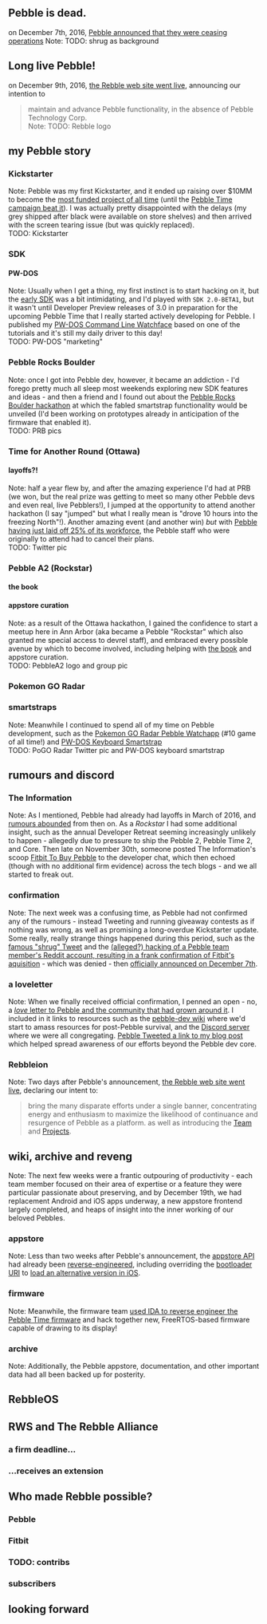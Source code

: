 ## Pebble is dead.

on December 7th, 2016, [Pebble announced that they were ceasing operations](https://web.archive.org/web/20180705003113/https://blog.getpebble.com/2016/12/07/fitbit/)
Note:
TODO: shrug as background  


## Long live Pebble!

on December 9th, 2016, [the Rebble web site went live](https://rebble.io/2016/12/09/rebble-pebble-reborn.html), announcing our intention to
> maintain and advance Pebble functionality, in the absence of Pebble Technology Corp.  
Note:
TODO: Rebble logo  



## my Pebble story

### Kickstarter
Note:
Pebble was my first Kickstarter, and it ended up raising over $10MM to become the [most funded project of all time](https://www.kickstarter.com/projects/getpebble/pebble-e-paper-watch-for-iphone-and-android/posts/209297) (until the [Pebble Time campaign beat it](https://www.kickstarter.com/discover/most-funded!)).  I was actually pretty disappointed with the delays (my grey shipped after black were available on store shelves) and then arrived with the screen tearing issue (but was quickly replaced).  
TODO: Kickstarter  

### SDK
#### PW-DOS
Note:
Usually when I get a thing, my first instinct is to start hacking on it, but the [early SDK](https://web.archive.org/web/20120523103349/https://pebblewatch.heroku.com/blog/2012/04/10/pebble-sdk/) was a bit intimidating, and I'd played with `SDK 2.0-BETA1`, but it wasn't until Developer Preview releases of 3.0 in preparation for the upcoming Pebble Time that I really started actively developing for Pebble.  I published my [PW-DOS Command Line Watchface](https://apps.rebble.io/en_US/application/550f2f3a46cb79c9bc000044?native=false&query=pw-dos&section=watchfaces) based on one of the tutorials and it's still my daily driver to this day!  
TODO: PW-DOS "marketing"  

### Pebble Rocks Boulder
Note:
once I got into Pebble dev, however, it became an addiction - I'd forego pretty much all sleep most weekends exploring new SDK features and ideas - and then a friend and I found out about the [Pebble Rocks Boulder hackathon](https://www.hackster.io/hackathons/pebble-rocks-boulder/a-pebble-hackathon) at which the fabled smartstrap functionality would be unveiled (I'd been working on prototypes already in anticipation of the firmware that enabled it).  
TODO: PRB pics  

### Time for Another Round (Ottawa)
#### layoffs?!
Note:
half a year flew by, and after the amazing experience I'd had at PRB (we won, but the real prize was getting to meet so many other Pebble devs and even real, live Pebblers!), I jumped at the opportunity to attend another hackathon (I say "jumped" but what I really mean is "drove 10 hours into the freezing North"!).  Another amazing event (and another win) *but* with [Pebble having just laid off 25% of its workforce](https://www.theverge.com/2016/3/23/11292742/pebble-laying-off-25-percent-of-staff), the Pebble staff who were originally to attend had to cancel their plans.  
TODO: Twitter pic  

### Pebble A2 (Rockstar)
#### the book
#### appstore curation
Note:
as a result of the Ottawa hackathon, I gained the confidence to start a meetup here in Ann Arbor (aka became a Pebble "Rockstar" which also granted me special access to devrel staff), and embraced every possible avenue by which to become involved, including helping with [the book](https://pebble.gitbooks.io/learning-c-with-pebble/content/) and appstore curation.  
TODO: PebbleA2 logo and group pic  

### Pokemon GO Radar
### smartstraps
Note:
Meanwhile I continued to spend all of my time on Pebble development, such as the [Pokemon GO Radar Pebble Watchapp](http://ishotjr.com/pokemon-go-radar-pebble-watchapp-poc/) (#10 game of all time!) and [PW-DOS Keyboard Smartstrap](http://ishotjr.github.io/2015/11/29/pw-dos-touchscreen-keyboard-pebble-smartstrap.html)  
TODO: PoGO Radar Twitter pic and PW-DOS keyboard smartstrap  



## rumours and discord
### The Information
Note:
As I mentioned, Pebble had already had layoffs in March of 2016, and [rumours abounded](https://techcrunch.com/2015/05/20/even-with-18-million-in-the-bank-rumor-has-it-that-pebble-is-on-the-rocks/) from then on.  As a *Rockstar* I had some additional insight, such as the annual Developer Retreat seeming increasingly unlikely to happen - allegedly due to pressure to ship the Pebble 2, Pebble Time 2, and Core.  Then late on November 30th, someone posted The Information's scoop [Fitbit To Buy Pebble](https://www.theinformation.com/articles/fitbit-to-buy-pebble) to the developer chat, which then echoed (though with no additional firm evidence) across the tech blogs - and we all started to freak out.  

### confirmation
Note:
The next week was a confusing time, as Pebble had not confirmed any of the rumours - instead Tweeting and running giveaway contests as if nothing was wrong, as well as promising a long-overdue Kickstarter update.  Some really, really strange things happened during this period, such as the [famous "shrug" Tweet](https://www.reddit.com/r/pebble/comments/5fumcz/whatwhat_does_this_mean/dan83rh/) and the [(alleged?) hacking of a Pebble team member's Reddit account, resulting in a frank confirmation of Fitbit's aquisition](https://www.reddit.com/r/pebble/comments/5gbpsx/official_pebble_short_update_post_is_not_official/) - which was denied - then [officially announced on December 7th](https://web.archive.org/web/20180705003113/https://blog.getpebble.com/2016/12/07/fitbit/).

### a loveletter
Note:
When we finally received official confirmation, I penned an open - no, a [*love* letter to Pebble and the community that had grown around it](http://ishotjr.com/a-love-letter-to-pebble-and-the-pebble-community/).  I included in it links to resources such as the [pebble-dev wiki](https://github.com/pebble-dev/wiki/wiki) where we'd start to amass resources for post-Pebble survival, and the [Discord server](https://discordapp.com/invite/aRUAYFN) where we were all congregating.  [Pebble Tweeted a link to my blog post](https://twitter.com/Pebble/status/806733571041861632) which helped spread awareness of our efforts beyond the Pebble dev core.  

### Rebbleion
Note:
Two days after Pebble's announcement, [the Rebble web site went live](
https://rebble.io/2016/12/09/rebble-pebble-reborn.html), declaring our intent to:
> bring the many disparate efforts under a single banner, concentrating energy and enthusiasm to maximize the likelihood of continuance and resurgence of Pebble as a platform.
as well as introducing the [Team](http://rebble.io/team/) and [Projects](http://rebble.io/projects/).  



## wiki, archive and reveng
Note:
The next few weeks were a frantic outpouring of productivity - each team member focused on their area of expertise or a feature they were particular passionate about preserving, and by December 19th, we had replacement Android and iOS apps underway, a new appstore frontend largely completed, and heaps of insight into the inner working of our beloved Pebbles.  

### appstore
Note:
Less than two weeks after Pebble's announcement, the [appstore API](https://github.com/pebble-dev/wiki/wiki/Appstore#api-info) had already been [reverse-engineered](https://github.com/pebble-dev/wiki/wiki/Reverse-Engineering-the-Official-App-Store), including overriding the [bootloader URI](https://github.com/pebble-dev/wiki/wiki/Mobile-Application-URI-Bootstrap) to [load an alternative version in iOS](https://github.com/pebble-dev/wiki/wiki/Appstore#new-host-your-own-app-appstore-in-the-pebble-ios-app).  

### firmware
Note:
Meanwhile, the firmware team [used IDA to reverse engineer the Pebble Time firmware](https://github.com/pebble-dev/wiki/wiki/Assorted-IDA-notes) and hack together new, FreeRTOS-based firmware capable of drawing to its display!  

### archive
Note:
Additionally, the Pebble appstore, documentation, and other important data had all been backed up for posterity.  



## RebbleOS



## RWS and The Rebble Alliance

### a firm deadline...

### ...receives an extension



## Who made Rebble possible?

### Pebble

### Fitbit

### TODO: contribs

### subscribers



## looking forward